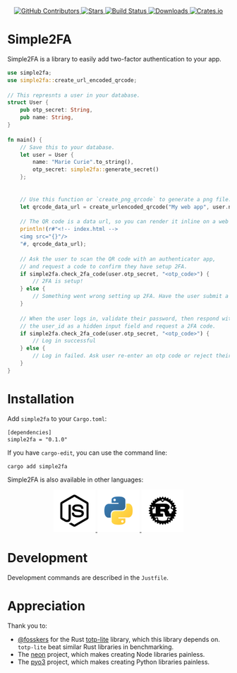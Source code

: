 <p align="center">
<a href="https://github.com/kurtbuilds/simple2fa/graphs/contributors">
    <img src="https://img.shields.io/github/contributors/kurtbuilds/simple2fa.svg?style=flat-square" alt="GitHub Contributors" />
</a>
<a href="https://github.com/kurtbuilds/simple2fa/stargazers">
    <img src="https://img.shields.io/github/stars/kurtbuilds/simple2fa.svg?style=flat-square" alt="Stars" />
</a>
<a href="https://github.com/kurtbuilds/simple2fa/actions">
    <img src="https://img.shields.io/github/workflow/status/kurtbuilds/simple2fa/test?style=flat-square" alt="Build Status" />
</a>
<a href="https://crates.io/crates/simple2fa">
    <img src="https://img.shields.io/crates/d/simple2fa?style=flat-square" alt="Downloads" />
</a>
<a href="https://crates.io/crates/simple2fa">
    <img src="https://img.shields.io/crates/v/simple2fa?style=flat-square" alt="Crates.io" />
</a>
</p>

# Simple2FA


Simple2FA is a library to easily add two-factor authentication to your app.

```rust
use simple2fa;
use simple2fa::create_url_encoded_qrcode;

// This represnts a user in your database.
struct User {
    pub otp_secret: String,
    pub name: String,
}

fn main() {
    // Save this to your database.
    let user = User {
        name: "Marie Curie".to_string(),
        otp_secret: simple2fa::generate_secret()
    };


    // Use this function or `create_png_qrcode` to generate a png file.
    let qrcode_data_url = create_urlencoded_qrcode("My web app", user.name, user.otp_secret);

    // The QR code is a data url, so you can render it inline on a web page.
    println!(r#"<!-- index.html -->
    <img src="{}"/>
    "#, qrcode_data_url);

    // Ask the user to scan the QR code with an authenticator app, 
    // and request a code to confirm they have setup 2FA.
    if simple2fa.check_2fa_code(user.otp_secret, "<otp_code>") {
        // 2FA is setup!
    } else {
        // Something went wrong setting up 2FA. Have the user submit a code again.
    }

    // When the user logs in, validate their password, then respond with 
    // the user_id as a hidden input field and request a 2FA code.
    if simple2fa.check_2fa_code(user.otp_secret, "<otp_code>") {
        // Log in successful
    } else {
        // Log in failed. Ask user re-enter an otp code or reject their login attempt.
    }
}
```

# Installation

Add `simple2fa` to your `Cargo.toml`:

    [dependencies]
    simple2fa = "0.1.0"

If you have `cargo-edit`, you can use the command line:

    cargo add simple2fa

Simple2FA is also available in other languages:

<p align="center">
<a href="/node">
    <img src="https://github.com/kurtbuilds/logos/blob/9e56858d368da9e05a517c81ce28394f82d6b2fa/programming/node.png?raw=true" width="96px"/>
</a>
<a href="/python">
    <img src="https://github.com/kurtbuilds/logos/blob/9e56858d368da9e05a517c81ce28394f82d6b2fa/programming/python.png?raw=true" width="96px"/>
</a>
<a href="https://github.com/kurtbuilds/simple2fa/">
    <img src="https://github.com/kurtbuilds/logos/blob/9e56858d368da9e05a517c81ce28394f82d6b2fa/programming/rust.png?raw=true" width="96px"/>
</a>
</p>

# Development

Development commands are described in the `Justfile`.

# Appreciation

Thank you to:

- [@fosskers](https://github.com/fosskers) for the Rust [totp-lite](https://github.com/fosskers/totp-lite) library,
  which this library depends on. `totp-lite` beat similar Rust libraries in benchmarking.
- The [neon](https://neon-bindings.com/) project, which makes creating Node libraries painless.
- The [pyo3](https://pyo3.rs/) project, which makes creating Python libraries painless.
